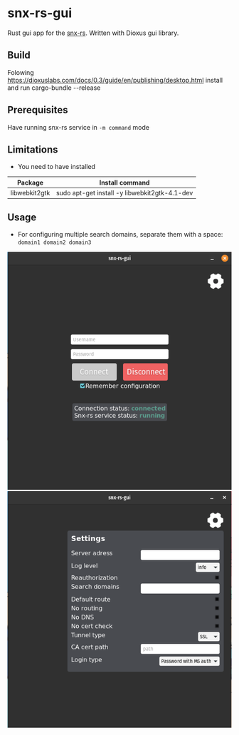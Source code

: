 # snx-rs-gui
Rust gui app for the [snx-rs](github.com/ancwrd1/snx-rs). Written with Dioxus gui library.

## Build
Folowing https://dioxuslabs.com/docs/0.3/guide/en/publishing/desktop.html install and run cargo-bundle --release

## Prerequisites
Have running snx-rs service in `-m command` mode

## Limitations
- You need to have installed 

| Package       | Install command                               |
|---------------|-----------------------------------------------|
| libwebkit2gtk | sudo apt-get install -y libwebkit2gtk-4.1-dev |

## Usage
- For configuring multiple search domains, separate them with a space:  `domain1 domain2 domain3`

![Example](example-main.png)
![Settings](example-settings.png)
